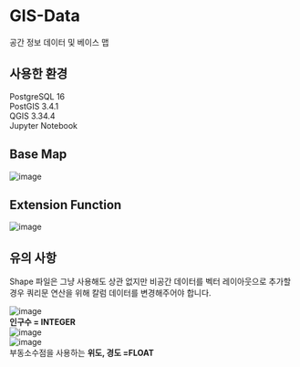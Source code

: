 # GIS-Data
 공간 정보 데이터 및 베이스 맵

## 사용한 환경
PostgreSQL 16 <br>
PostGIS 3.4.1 <br>
QGIS 3.34.4 <br>
Jupyter Notebook <br>


## Base Map
![image](https://github.com/yoohwanihn/GIS-Data/assets/73772238/f3077cbb-8559-4cb5-9334-b8a5fd6279c3)

## Extension Function
![image](https://github.com/yoohwanihn/GIS-Data/assets/73772238/7392f2e0-f2e3-42d0-957f-5423d3960a37)


## 유의 사항

Shape 파일은 그냥 사용해도 상관 없지만 비공간 데이터를 벡터 레이아웃으로 추가할 경우 쿼리문 연산을 위해 칼럼 데이터를 변경해주어야 합니다.

![image](https://github.com/yoohwanihn/GIS-Data/assets/73772238/3f2848ab-9ad7-4032-8643-52eedd4a4c21)<br>
<b>인구수 = INTEGER</b><br>
![image](https://github.com/yoohwanihn/GIS-Data/assets/73772238/4d39b0f4-b87e-44c9-a9b8-6b3ac0bc26fa)<br>
![image](https://github.com/yoohwanihn/GIS-Data/assets/73772238/6c2fbc3e-c30c-4d66-be6c-9530b7047161)<br>
부동소수점을 사용하는 <b>위도, 경도 =FLOAT</b>
